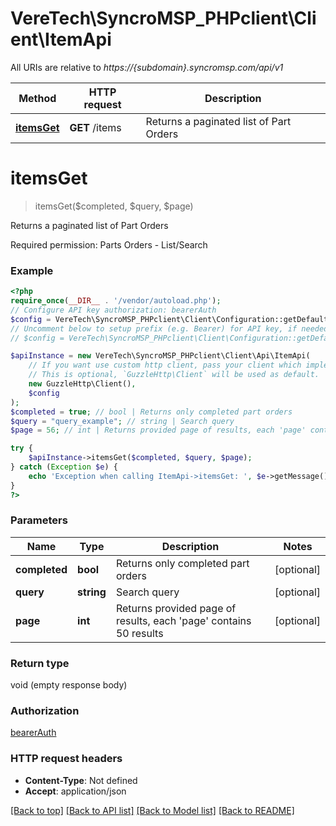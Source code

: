 # VereTech\SyncroMSP_PHPclient\Client\ItemApi

All URIs are relative to *https://{subdomain}.syncromsp.com/api/v1*

Method | HTTP request | Description
------------- | ------------- | -------------
[**itemsGet**](ItemApi.md#itemsget) | **GET** /items | Returns a paginated list of Part Orders

# **itemsGet**
> itemsGet($completed, $query, $page)

Returns a paginated list of Part Orders

Required permission: Parts Orders - List/Search

### Example
```php
<?php
require_once(__DIR__ . '/vendor/autoload.php');
// Configure API key authorization: bearerAuth
$config = VereTech\SyncroMSP_PHPclient\Client\Configuration::getDefaultConfiguration()->setApiKey('Authorization', 'YOUR_API_KEY');
// Uncomment below to setup prefix (e.g. Bearer) for API key, if needed
// $config = VereTech\SyncroMSP_PHPclient\Client\Configuration::getDefaultConfiguration()->setApiKeyPrefix('Authorization', 'Bearer');

$apiInstance = new VereTech\SyncroMSP_PHPclient\Client\Api\ItemApi(
    // If you want use custom http client, pass your client which implements `GuzzleHttp\ClientInterface`.
    // This is optional, `GuzzleHttp\Client` will be used as default.
    new GuzzleHttp\Client(),
    $config
);
$completed = true; // bool | Returns only completed part orders
$query = "query_example"; // string | Search query
$page = 56; // int | Returns provided page of results, each 'page' contains 50 results

try {
    $apiInstance->itemsGet($completed, $query, $page);
} catch (Exception $e) {
    echo 'Exception when calling ItemApi->itemsGet: ', $e->getMessage(), PHP_EOL;
}
?>
```

### Parameters

Name | Type | Description  | Notes
------------- | ------------- | ------------- | -------------
 **completed** | **bool**| Returns only completed part orders | [optional]
 **query** | **string**| Search query | [optional]
 **page** | **int**| Returns provided page of results, each &#x27;page&#x27; contains 50 results | [optional]

### Return type

void (empty response body)

### Authorization

[bearerAuth](../../README.md#bearerAuth)

### HTTP request headers

 - **Content-Type**: Not defined
 - **Accept**: application/json

[[Back to top]](#) [[Back to API list]](../../README.md#documentation-for-api-endpoints) [[Back to Model list]](../../README.md#documentation-for-models) [[Back to README]](../../README.md)


